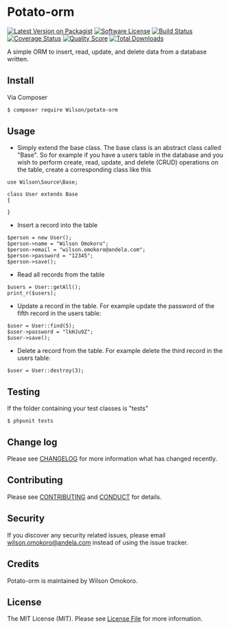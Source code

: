 # Potato-orm

[![Latest Version on Packagist][ico-version]][link-packagist]
[![Software License][ico-license]](LICENSE.md)
[![Build Status][ico-travis]][link-travis]
[![Coverage Status][ico-scrutinizer]][link-scrutinizer]
[![Quality Score][ico-code-quality]][link-code-quality]
[![Total Downloads][ico-downloads]][link-downloads]


A simple ORM to insert, read, update, and delete data from a database written.

## Install

Via Composer

``` bash
$ composer require Wilson/potato-orm
```

## Usage

- Simply extend the base class. The base class is an abstract class called "Base". So for example if you have a users table in the database and you wish to perform create, read, update, and delete (CRUD) operations on the table, create a corresponding class like this

```
use Wilson\Source\Base;

class User extends Base
{

}
```

- Insert a record into the table

```
$person = new User();
$person->name = "Wilson Omokoro";
$person->email = "wilson.omokoro@andela.com";
$person->password = "12345";
$person->save();
```

- Read all records from the table

```
$users = User::getAll();
print_r($users);
```

- Update a record in the table. For example update the password of the fifth record in the users table:

```
$user = User::find(5);
$user->password = "lkHJu9Z";
$user->save();
```

- Delete a record from the table. For example delete the third record in the users table:

```
$user = User::destroy(3);
```

## Testing

If the  folder containing your test classes is "tests"

```
$ phpunit tests
```

## Change log

Please see [CHANGELOG](CHANGELOG.md) for more information what has changed recently.

## Contributing

Please see [CONTRIBUTING](CONTRIBUTING.md) and [CONDUCT](CONDUCT.md) for details.

## Security

If you discover any security related issues, please email wilson.omokoro@andela.com instead of using the issue tracker.

## Credits

Potato-orm is maintained by Wilson Omokoro.

## License

The MIT License (MIT). Please see [License File](LICENSE.md) for more information.

[ico-version]: https://img.shields.io/packagist/v/league/:package_name.svg?style=flat-square
[ico-license]: https://img.shields.io/badge/license-MIT-brightgreen.svg?style=flat-square
[ico-travis]: https://img.shields.io/travis/thephpleague/:package_name/master.svg?style=flat-square
[ico-scrutinizer]: https://img.shields.io/scrutinizer/coverage/g/thephpleague/:package_name.svg?style=flat-square
[ico-code-quality]: https://img.shields.io/scrutinizer/g/thephpleague/:package_name.svg?style=flat-square
[ico-downloads]: https://img.shields.io/packagist/dt/league/:package_name.svg?style=flat-square

[link-packagist]: https://packagist.org/packages/league/:package_name
[link-travis]: https://travis-ci.org/thephpleague/:package_name
[link-scrutinizer]: https://scrutinizer-ci.com/g/thephpleague/:package_name/code-structure
[link-code-quality]: https://scrutinizer-ci.com/g/thephpleague/:package_name
[link-downloads]: https://packagist.org/packages/league/:package_name
[link-author]: https://github.com/:author_username
[link-contributors]: ../../contributors
